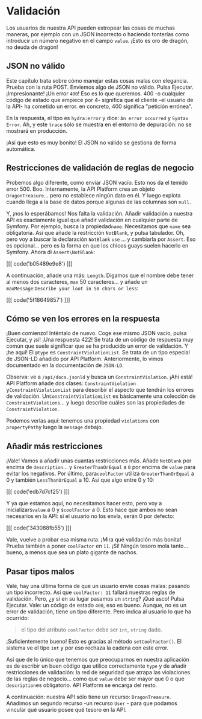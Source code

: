 # Validación

Los usuarios de nuestra API pueden estropear las cosas de muchas maneras, por ejemplo con un JSON incorrecto o haciendo tonterías como introducir un número negativo en el campo `value`. ¡Esto es oro de dragón, no deuda de dragón!

## JSON no válido

Este capítulo trata sobre cómo manejar estas cosas malas con elegancia. Prueba con la ruta POST. Enviemos algo de JSON no válido. Pulsa Ejecutar. ¡Impresionante! ¡Un error `400`! Eso es lo que queremos. 400 -o cualquier código de estado que empiece por 4- significa que el cliente -el usuario de la API- ha cometido un error. en concreto, 400 significa "petición errónea".

En la respuesta, el tipo es `hydra:error` y dice: `An error occurred`
y `Syntax Error`. Ah, y este `trace` sólo se muestra en el entorno de depuración: no se mostrará en producción.

¡Así que esto es muy bonito! El JSON no válido se gestiona de forma automática.

## Restricciones de validación de reglas de negocio

Probemos algo diferente, como enviar JSON vacío. Esto nos da el temido error 500. Boo. Internamente, la API Platform crea un objeto `DragonTreasure`... pero no establece ningún dato en él. Y luego explota cuando llega a la base de datos porque algunas de las columnas son `null`.

Y, ¡nos lo esperábamos! Nos falta la validación. Añadir validación a nuestra API es exactamente igual que añadir validación en cualquier parte de Symfony. Por ejemplo, busca la propiedad`name`. Necesitamos que `name` sea obligatoria. Así que añade la restricción `NotBlank`, y pulsa tabulador. Oh, pero voy a buscar la declaración `NotBlank` `use` ... y cambiarla por `Assert`. Eso es opcional... pero es la forma en que los chicos guays suelen hacerlo en Symfony. Ahora di `Assert\NotBlank`:

[[[ code('b05489e9e8') ]]]

A continuación, añade una más: `Length`. Digamos que el nombre debe tener al menos dos caracteres, `max` 50 caracteres... y añade un `maxMessage`:`Describe your loot in 50 chars or less`:

[[[ code('5f18649857') ]]]

## Cómo se ven los errores en la respuesta

¡Buen comienzo! Inténtalo de nuevo. Coge ese mismo JSON vacío, pulsa Ejecutar, y ¡sí! ¡Una respuesta 422! Se trata de un código de respuesta muy común que suele significar que se ha producido un error de validación. Y ¡he aquí! El `@type` es `ConstraintViolationList`. Se trata de un tipo especial de JSON-LD añadido por API Platform. Anteriormente, lo vimos documentado en la documentación de `JSON-LD`.

Observa: ve a `/api/docs.jsonld` y busca un `ConstraintViolation`. ¡Ahí está! API Platform añade dos clases: `ConstraintViolation` y`ConstraintViolationList` para describir el aspecto que tendrán los errores de validación. Un`ConstraintViolationList` es básicamente una colección de `ConstraintViolations`... y luego describe cuáles son las propiedades de `ConstraintViolation`.

Podemos verlas aquí: tenemos una propiedad `violations` con `propertyPath`y luego la `message` debajo.

## Añadir más restricciones

¡Vale! Vamos a añadir unas cuantas restricciones más. Añade `NotBlank` por encima de `description`... y `GreaterThanOrEqual` a `0` por encima de `value` para evitar los negativos. Por último, para`coolFactor` utiliza `GreaterThanOrEqual` a 0 y también `LessThanOrEqual` a 10. Así que algo entre 0 y 10:

[[[ code('edb7d7cf25') ]]]

Y ya que estamos aquí, no necesitamos hacer esto, pero voy a inicializar`$value` a 0 y `$coolFactor` a 0. Esto hace que ambos no sean necesarios en la API: si el usuario no los envía, serán 0 por defecto:

[[[ code('343088fb55') ]]]

Vale, vuelve a probar esa misma ruta. ¡Mira qué validación más bonita! Prueba también a poner `coolFactor` en `11`. ¡Sí! Ningún tesoro mola tanto... bueno, a menos que sea un plato gigante de nachos.

## Pasar tipos malos

Vale, hay una última forma de que un usuario envíe cosas malas: pasando un tipo incorrecto. Así que `coolFactor: 11` fallará nuestras reglas de validación. Pero, ¿y si en su lugar pasamos un `string`? ¡Qué asco! Pulsa Ejecutar. Vale: un código de estado `400`, eso es bueno. Aunque, no es un error de validación, tiene un tipo diferente. Pero indica al usuario lo que ha ocurrido:

> el tipo del atributo `coolFactor` debe ser `int`, `string` dado.

¡Suficientemente bueno! Esto es gracias al método `setCoolFactor()`. El sistema ve el tipo `int` y por eso rechaza la cadena con este error.

Así que de lo único que tenemos que preocuparnos en nuestra aplicación es de escribir un buen código que utilice correctamente `type` y de añadir restricciones de validación: la red de seguridad que atrapa las violaciones de las reglas de negocio... como que `value` debe ser mayor que 0 o que `description`es obligatorio. API Platform se encarga del resto.

A continuación: nuestra API sólo tiene un recurso: `DragonTreasure`. Añadimos un segundo recurso -un recurso `User` - para que podamos vincular qué usuario posee qué tesoro en la API.